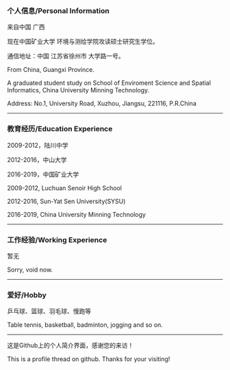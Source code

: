 ### 个人信息/Personal Information
<p>来自中国 广西</p>
<p>现在中国矿业大学 环境与测绘学院攻读硕士研究生学位。</p>
<p>通信地址：中国 江苏省徐州市 大学路一号。</p>
<p>From China, Guangxi Province.</p>
<p>A graduated student study on School of Enviroment Science and Spatial Informatics, China University Minning Technology.</p>
<p>Address: No.1, University Road, Xuzhou, Jiangsu, 221116, P.R.China</p>

---------------------------------------

### 教育经历/Education Experience
<p>2009-2012，陆川中学</p>
<p>2012-2016，中山大学</p>
<p>2016-2019，中国矿业大学</p>
<p>2009-2012, Luchuan Senoir High School</p>
<p>2012-2016, Sun-Yat Sen University(SYSU)</p>
<p>2016-2019, China University Minning Technology</p>

---------------------------------------


### 工作经验/Working Experience
<p>暂无</p>
<p>Sorry, void now.</p>

--------------------------------------------

### 爱好/Hobby
<p>乒乓球、篮球、羽毛球、慢跑等</p>
<p>Table tennis, basketball, badminton, jogging and so on.</p>




--------------------------------------------
<p>这是Github上的个人简介界面，感谢您的来访！</p>
<p>This is a profile thread on github. Thanks for your visiting!</p>

<html>
<head>
<script
src="https://maps.googleapis.com/maps/api/js?key=AIzaSyBzE9xAESye6Kde-3hT-6B90nfwUkcS8Yw&sensor=false">
</script>

<script>
function initialize()
{
var mapProp = {
  center:new google.maps.LatLng(51.508742,-0.120850),
  zoom:5,
  mapTypeId:google.maps.MapTypeId.ROADMAP
  };
var map=new google.maps.Map(document.getElementById("googleMap"),mapProp);
}

google.maps.event.addDomListener(window, 'load', initialize);
</script>
</head>

<body>
<div id="googleMap" style="width:500px;height:380px;"></div>

</body>
</html>
